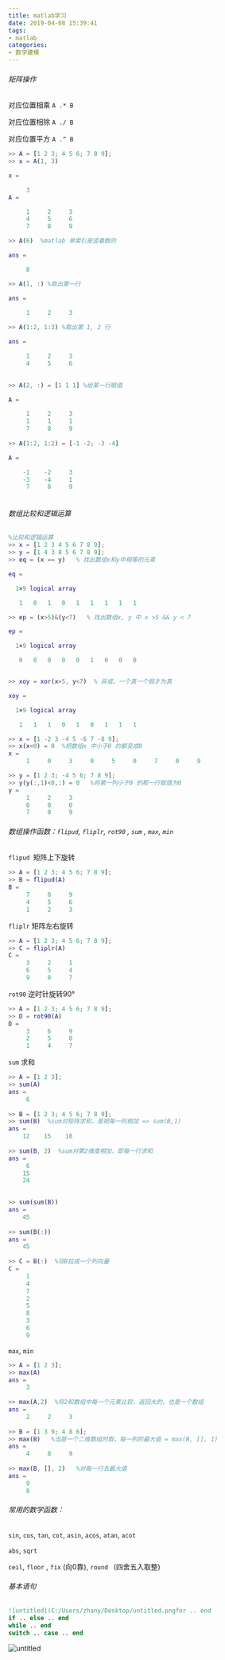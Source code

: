 ```yaml
---
title: matlab学习
date: 2019-04-08 15:39:41
tags:
- matlab
categories:
- 数学建模
---
```




###### 矩阵操作

对应位置相乘 `A .* B`

对应位置相除 `A ./ B`

对应位置平方 `A .^ B`



```matlab
>> A = [1 2 3; 4 5 6; 7 8 9];
>> x = A(1, 3)

x =

     3
A =

     1     2     3
     4     5     6
     7     8     9

>> A(6)  %matlab 单索引是竖着数的

ans =

     8

>> A(1, :) %取出第一行

ans =

     1     2     3
     
>> A(1:2, 1:3) %取出第 1, 2 行

ans =

     1     2     3
     4     5     6
     

>> A(2, :) = [1 1 1] %给某一行赋值

A =

     1     2     3
     1     1     1
     7     8     9
     
>> A(1:2, 1:2) = [-1 -2; -3 -4]

A =

    -1    -2     3
    -3    -4     1
     7     8     9
     
```

###### 数组比较和逻辑运算

```matlab
%比较和逻辑运算     
>> x = [1 2 3 4 5 6 7 8 9];
>> y = [1 4 3 8 5 6 7 8 9];
>> eq = (x == y)   % 找出数组x和y中相等的元素

eq =

  1×9 logical array

   1   0   1   0   1   1   1   1   1

>> ep = (x>5)&(y<7)   % 找出数组x, y 中 x >5 && y < 7

ep =

  1×9 logical array

   0   0   0   0   0   1   0   0   0


>> xoy = xor(x>5, y<7)  % 异或，一个真一个假才为真

xoy =

  1×9 logical array

   1   1   1   0   1   0   1   1   1

```

```matlab
>> x = [1 -2 3 -4 5 -6 7 -8 9];
>> x(x<0) = 0  %把数组x 中小于0 的都变成0
x =
     1     0     3     0     5     0     7     0     9
```

```matlab
>> y = [1 2 3; -4 5 6; 7 8 9];
>> y(y(:,1)<0,:) = 0   %将第一列小于0 的那一行赋值为0
y =
     1     2     3
     0     0     0
     7     8     9
```



###### 数组操作函数：`flipud`,  `fliplr`, `rot90` , `sum` , `max`, `min`

`flipud `矩阵上下旋转

```matlab
>> A = [1 2 3; 4 5 6; 7 8 9];
>> B = flipud(A)
B =
     7     8     9
     4     5     6
     1     2     3
```

`fliplr` 矩阵左右旋转

```matlab
>> A = [1 2 3; 4 5 6; 7 8 9];
>> C = fliplr(A)
C =
     3     2     1
     6     5     4
     9     8     7
```

`rot90` 逆时针旋转90°

```matlab
>> A = [1 2 3; 4 5 6; 7 8 9];
>> D = rot90(A)
D =
     3     6     9
     2     5     8
     1     4     7
```

`sum` 求和

```matlab
>> A = [1 2 3];
>> sum(A)
ans =
     6
     
>> B = [1 2 3; 4 5 6; 7 8 9];
>> sum(B)  %sum对矩阵求和，是把每一列相加 => sum(B,1)
ans =
    12    15    18
    
>> sum(B, 2)  %sum对第2维度相加，即每一行求和
ans =
     6
    15
    24
    

>> sum(sum(B))
ans =
    45
    
>> sum(B(:))
ans =
    45
    
>> C = B(:)  %将B拉成一个列向量
C =
     1
     4
     7
     2
     5
     8
     3
     6
     9
```

`max`, `min`

```matlab
>> A = [1 2 3];
>> max(A)
ans =
     3
     
>> max(A,2)  %将2和数组中每一个元素比较，返回大的，也是一个数组
ans =
     2     2     3
     
>> B = [1 3 9; 4 8 6];
>> max(B)   %当是一个二维数组时取，每一列的最大值 = max(B, [], 1)
ans =
     4     8     9
     
>> max(B, [], 2)   %对每一行去最大值
ans =
     9
     8
```

###### 常用的数学函数：

`sin`,  `cos`,  `tan`,  `cot`,  `asin`,  `acos`,  `atan`,  `acot`

`abs`, `sqrt`

`ceil`,  `floor` , `fix` (向0靠), `round ` (四舍五入取整)



###### 基本语句

```matlab
![untitled](C:/Users/zhany/Desktop/untitled.pngfor .. end
if .. else .. end
while .. end
switch .. case .. end
```

![untitled](../images/untitled-1554820079963.png)
